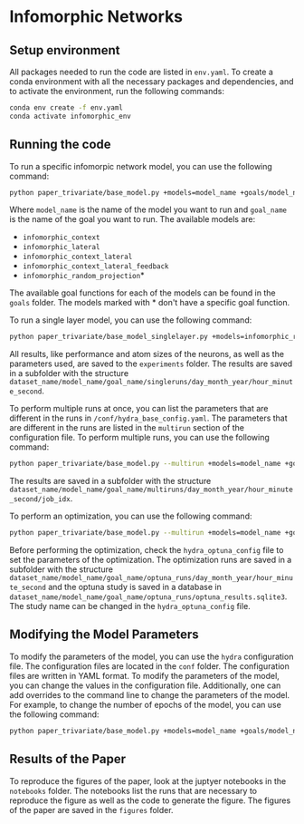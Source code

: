 # Infomorphic Networks

## Setup environment
All packages needed to run the code are listed in `env.yaml`. To create a conda environment with all the necessary packages and dependencies, and to activate the environment, run the following commands:
```bash
conda env create -f env.yaml
conda activate infomorphic_env
```

## Running the code
To run a specific infomorpic network model, you can use the following command:

```bash
python paper_trivariate/base_model.py +models=model_name +goals/model_name=goal_name
```

Where `model_name` is the name of the model you want to run and `goal_name` is the name of the goal you want to run. The available models are:
- `infomorphic_context`
- `infomorphic_lateral`
- `infomorphic_context_lateral`
- `infomorphic_context_lateral_feedback`
- `infomorphic_random_projection`*

The available goal functions for each of the models can be found in the `goals` folder.
The models marked with * don't have a specific goal function.

To run a single layer model, you can use the following command:

```bash
python paper_trivariate/base_model_singlelayer.py +models=infomorphic_readout
```

All results, like performance and atom sizes of the neurons, as well as the parameters used, are saved to the `experiments` folder. The results are saved in a subfolder with the structure `dataset_name/model_name/goal_name/singleruns/day_month_year/hour_minute_second`.

To perform multiple runs at once, you can list the parameters that are different in the runs in `/conf/hydra_base_config.yaml`. The parameters that are different in the runs are listed in the `multirun` section of the configuration file. To perform multiple runs, you can use the following command:

```bash
python paper_trivariate/base_model.py --multirun +models=model_name +goals/model_name=goal_name
```
The results are saved in a subfolder with the structure `dataset_name/model_name/goal_name/multiruns/day_month_year/hour_minute_second/job_idx`.


To perform an optimization, you can use the following command:

```bash
python paper_trivariate/base_model.py --multirun +models=model_name +goals/model_name=optuna_sweep.yaml hydra=hydra_optuna_config.yaml
```
Before performing the optimization, check the `hydra_optuna_config` file to set the parameters of the optimization. The optimization runs are saved in a subfolder with the structure 
`dataset_name/model_name/goal_name/optuna_runs/day_month_year/hour_minute_second` and the optuna study is saved in a database in `dataset_name/model_name/goal_name/optuna_runs/optuna_results.sqlite3`. The study name can be changed in the `hydra_optuna_config` file.

## Modifying the Model Parameters
To modify the parameters of the model, you can use the `hydra` configuration file. The configuration files are located in the `conf` folder. The configuration files are written in YAML format. To modify the parameters of the model, you can change the values in the configuration file. Additionally, one can add overrides to the command line to change the parameters of the model. For example, to change the number of epochs of the model, you can use the following command:

```bash
python paper_trivariate/base_model.py +models=model_name +goals/model_name=goal_name exp_params.epochs=500
```

## Results of the Paper
To reproduce the figures of the paper, look at the juptyer notebooks in the `notebooks` folder. The notebooks list the runs that are necessary to reproduce the figure as well as the code to generate the figure. The figures of the paper are saved in the `figures` folder.